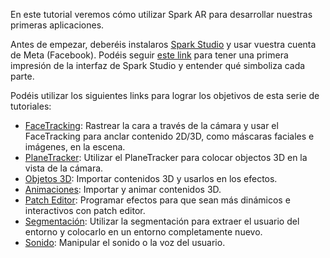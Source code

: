 En este tutorial veremos cómo utilizar Spark AR para desarrollar nuestras primeras aplicaciones.

Antes de empezar, deberéis instalaros [Spark Studio](https://sparkar.facebook.com/ar-studio/) y usar vuestra cuenta de Meta (Facebook). Podéis seguir [este link](Spark-AR/Studio) para tener una primera impresión de la interfaz de Spark Studio y entender qué simboliza cada parte.

Podéis utilizar los siguientes links para lograr los objetivos de esta serie de tutoriales:

- [FaceTracking](Spark-AR/Face-Tracking): Rastrear la cara a través de la cámara y usar el FaceTracking para anclar contenido 2D/3D, como máscaras faciales e imágenes, en la escena.
- [PlaneTracker](Spark-AR/Plane-Tracker): Utilizar el PlaneTracker para colocar objectos 3D en la vista de la cámara.
- [Objetos 3D](Spark-AR/Objetos-3D): Importar contenidos 3D y usarlos en los efectos.
- [Animaciones](Spark-AR/Animaciones): Importar y animar contenidos 3D.
- [Patch Editor](Spark-AR/Patch-Editor): Programar efectos para que sean más dinámicos e interactivos con patch editor.
- [Segmentación](Spark-AR/Segmentación): Utilizar la segmentación para extraer el usuario del entorno y colocarlo en un entorno completamente nuevo.
- [Sonido](Spark-AR/Sonido): Manipular el sonido o la voz del usuario.